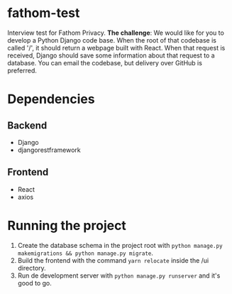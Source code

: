 # fathom-test 

Interview test for Fathom Privacy.
**The challenge**: We would like for you to develop a Python Django code base. When the root of that codebase is called '/', it should return a webpage built with React. When that request is received, Django should save some information about that request to a database. You can email the codebase, but delivery over GitHub is preferred.

# Dependencies

## Backend ##

- Django
- djangorestframework

## Frontend ##

- React
- axios

# Running the project

1. Create the database schema in the project root with `python manage.py makemigrations && python manage.py migrate`.
2. Build the frontend with the command `yarn relocate` inside the /ui directory.
3. Run de development server with `python manage.py runserver` and it's good to go.
